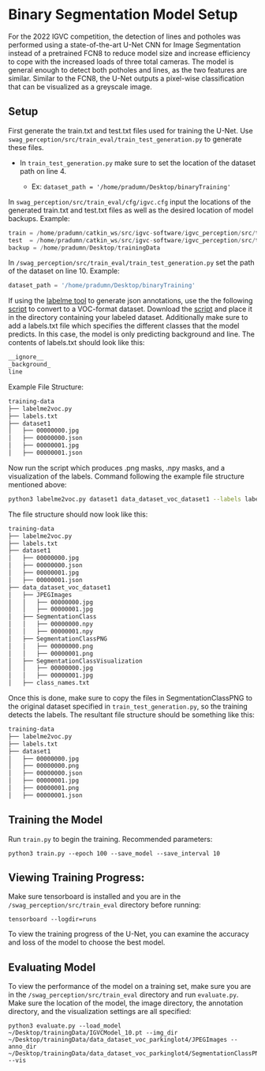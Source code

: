 # Binary Segmentation Model Setup

For the 2022 IGVC competition, the detection  of  lines  and  potholes  was performed using a state-of-the-art  U-Net  CNN  for  Image Segmentation instead of a pretrained FCN8 to reduce model size and increase efficiency to cope with the increased loads of three total cameras.  The model is general enough to detect both potholes and lines, as the two features are similar.  Similar to the FCN8, the U-Net outputs a pixel-wise classification that can be visualized as a greyscale image.

## Setup
First generate the train.txt and test.txt files used for training the U-Net. Use ```swag_perception/src/train_eval/train_test_generation.py``` to generate these files.
- In ```train_test_generation.py``` make sure to set the location of the dataset path on line 4.

  - Ex: ```dataset_path = '/home/pradumn/Desktop/binaryTraining'```


In ```swag_perception/src/train_eval/cfg/igvc.cfg``` input the locations of the generated train.txt and test.txt files as well as the desired location of model backups. Example:
```py
train = /home/pradumn/catkin_ws/src/igvc-software/igvc_perception/src/train_eval/train.txt
test  = /home/pradumn/catkin_ws/src/igvc-software/igvc_perception/src/train_eval/test.txt
backup = /home/pradumn/Desktop/trainingData
```

In ```/swag_perception/src/train_eval/train_test_generation.py``` set the path of the dataset on line 10. Example:
```py
dataset_path = '/home/pradumn/Desktop/binaryTraining'
```

If using the [labelme tool](https://github.com/wkentaro/labelme) to generate json annotations, use the the following [script](https://github.com/wkentaro/labelme/blob/master/examples/semantic_segmentation/labelme2voc.py) to convert to a VOC-format dataset. Download the [script](https://github.com/wkentaro/labelme/blob/master/examples/semantic_segmentation/labelme2voc.py) and place it in the directory containing your labeled dataset. Additionally make sure to add a labels.txt file which specifies the different classes that the model predicts. In this case, the model is only predicting background and line. The contents of labels.txt should look like this:
```bash
__ignore__
_background_
line
```

Example File Structure:
```bash
training-data
├── labelme2voc.py
├── labels.txt
├── dataset1
│   ├── 00000000.jpg
│   ├── 00000000.json
│   ├── 00000001.jpg
│   ├── 00000001.json
```

Now run the script which produces .png masks, .npy masks, and a visualization of the labels. Command following the example file structure mentioned above:
```bash
python3 labelme2voc.py dataset1 data_dataset_voc_dataset1 --labels labels.txt 
```
The file structure should now look like this:
```bash
training-data
├── labelme2voc.py
├── labels.txt
├── dataset1
│   ├── 00000000.jpg
│   ├── 00000000.json
│   ├── 00000001.jpg
│   ├── 00000001.json
├── data_dataset_voc_dataset1
│   ├── JPEGImages
│   │   ├── 00000000.jpg
│   │   ├── 00000001.jpg
│   ├── SegmentationClass
│   │   ├── 00000000.npy
│   │   ├── 00000001.npy
│   ├── SegmentationClassPNG
│   │   ├── 00000000.png
│   │   ├── 00000001.png
│   ├── SegmentationClassVisualization
│   │   ├── 00000000.jpg
│   │   ├── 00000001.jpg
│   ├── class_names.txt
```
Once this is done, make sure to copy the files in SegmentationClassPNG to the original dataset specified in ```train_test_generation.py```, so the training detects the labels. The resultant file structure should be something like this:
```bash
training-data
├── labelme2voc.py
├── labels.txt
├── dataset1
│   ├── 00000000.jpg
│   ├── 00000000.png
│   ├── 00000000.json
│   ├── 00000001.jpg
│   ├── 00000001.png
│   ├── 00000001.json
```

## Training the Model
Run ```train.py``` to begin the training. Recommended parameters:

```python3 train.py --epoch 100 --save_model --save_interval 10```

## Viewing Training Progress:
Make sure tensorboard is installed and you are in the ```/swag_perception/src/train_eval``` directory before running:

```tensorboard --logdir=runs```

To view the training progress of the U-Net, you can examine the accuracy and loss of the model to choose the best model.


## Evaluating Model
To view the performance of the model on a training set, make sure you are in the ```/swag_perception/src/train_eval``` directory and run ```evaluate.py```. Make sure the location of the model, the image directory, the annotation directory, and the visualization settings are all specified:

```
python3 evaluate.py --load_model ~/Desktop/trainingData/IGVCModel_10.pt --img_dir ~/Desktop/trainingData/data_dataset_voc_parkinglot4/JPEGImages --anno_dir ~/Desktop/trainingData/data_dataset_voc_parkinglot4/SegmentationClassPNG/ --vis
```

